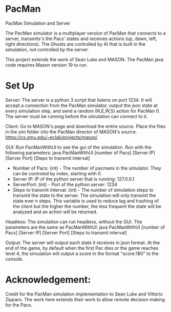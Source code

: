 # PacMan
PacMan Simulation and Server

The PacMan simulator is a multiplayer version of PacMan that connects to a server, transmits's the Pacs' states and receives actions (up, down, left, right directions). The Ghosts are controlled by AI that is built in the simulation, not controlled by the server.

This project extends the work of Sean Luke and MASON. The PacMan java code requires Mason version 19 to run.

# Set Up
Server:
The server is a python 3 script that listens on port 1234. It will accept a connection from the PacMan simulator, output the json state at every simulation step, and send a random (N,E,W,S) action for PacMan 0. The server must be running before the simulation can connect to it.

Client:
Go to MASON's page and download the entire source. Place the files in the sim folder into the PacMan director of MASON's source.
https://cs.gmu.edu/~eclab/projects/mason/

GUI: Run PacManWithUI to see the gui of the simulation. Run with the following parameters:
java PacManWithUI [number of Pacs] [Server IP] [Server Port] [Steps to transmit interval]

 - Number of Pacs: (int) - The number of pacmans in the simulator. They can be controled by index, starting with 0.
 - Server IP: IP of the python server that is running: 127.0.0.1
 - ServerPort: (int) - Port of the python server: 1234
 - Steps to transmit interval: (int) - The number of simulation steps to transmit the state to the server. The simulation will only transmit the state ever n steps. This variable is used to reduce lag and trashing of the client but the higher the number, the less frequent the state will be analyzed and an action will be returned.
 
 Headless: The simulation can run headless, without the GUI. The parameters are the same as PacManWithUI:
 java PacManWithUI [number of Pacs] [Server IP] [Server Port] [Steps to transmit interval]
 
 Output:
 The server will output each state it receives in json format. At the end of the game, by default when the first Pac dies or the game reaches level 4, the simulation will output a score in the format "score:180" to the console.
 
 # Acknowledgement:
 Credit for the PacMan simulation implementation to Sean Luke and Vittorio Zipparo. The work here extends their work to allow remote decision making for the Pacs.
